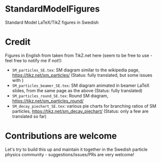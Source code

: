 # StandardModelFigures
Standard Model LaTeX/TikZ figures in Swedish

# Credit
Figures in English from taken from TikZ.net here (seem to be free to use - feel free to notify me if not!):
- `SM_particles_SE.tex`: SM diagram similar to the wikipedia page, https://tikz.net/sm_particles/  (Status: fully translated, but some issues with )
- `SM_particles_beamer_SE.tex`: SM diagram animated in beamer LaTeX slides, from the same page as the above (Status: fully translated)
- `SM_particles_round_SE.tex`: Round SM diagram, https://tikz.net/sm_particles_round/
- `SM_decay_piechart_SE.tex`: various pie charts for branching ratios of SM particles, https://tikz.net/sm_decay_piechart/ (Status: only a few are translated so far)

# Contributions are welcome
Let's try to build this up and maintain it together in the Swedish particle physics community - suggestions/issues/PRs are very welcome!
